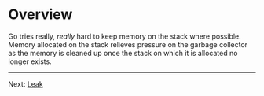 # Overview

Go tries really, _really_ hard to keep memory on the stack where possible. Memory allocated on the stack relieves pressure on the garbage collector as the memory is cleaned up once the stack on which it is allocated no longer exists.

---

Next: [Leak](./0-leak.md)
